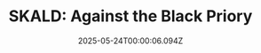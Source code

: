 ---
title: "SKALD: Against the Black Priory"
id: 1069160
date: 2025-05-24T00:00:06.094Z
link: games/steam/recent/skald-against-the-black-priory
image: http://media.steampowered.com/steamcommunity/public/images/apps/1069160/1f66c5c2494a06fc5ba643e70fde390868ce9636.jpg
playtime_2weeks: 2
playtime_forever: 753
playtime_windows_forever: 0
playtime_mac_forever: 0
playtime_linux_forever: 753
playtime_deck_forever: 753
---